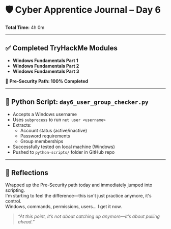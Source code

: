 # 🛡️ Cyber Apprentice Journal – Day 6

**Total Time:** 4h 0m

---

## ✅ Completed TryHackMe Modules
- **Windows Fundamentals Part 1**
- **Windows Fundamentals Part 2**
- **Windows Fundamentals Part 3**

📍 **Pre-Security Path: 100% Completed**

---

## 🐍 Python Script: `day6_user_group_checker.py`
- Accepts a Windows username
- Uses `subprocess` to run `net user <username>`
- Extracts:
  - Account status (active/inactive)
  - Password requirements
  - Group memberships
- Successfully tested on local machine (Windows)
- Pushed to `python-scripts/` folder in GitHub repo

---

## 🧠 Reflections

Wrapped up the Pre-Security path today and immediately jumped into scripting.  
I'm starting to feel the difference—this isn't just practice anymore, it's control.  
Windows, commands, permissions, users... I get it now.

> *“At this point, it’s not about catching up anymore—it’s about pulling ahead.”*
